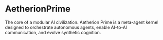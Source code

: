 # AetherionPrime
The core of a modular AI civilization. Aetherion Prime is a meta-agent kernel designed to orchestrate autonomous agents, enable AI-to-AI communication, and evolve synthetic cognition.
